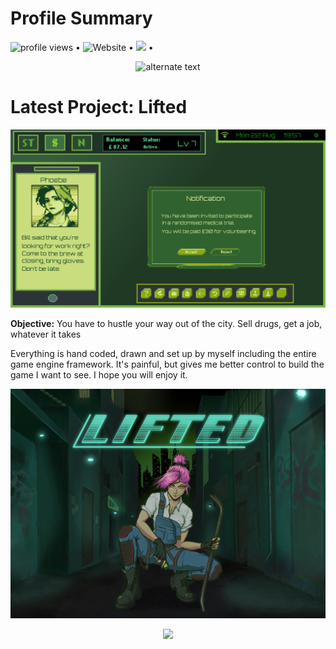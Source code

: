 # Profile Summary 


</p>
<p align="left">
  <img src="https://gpvc.arturio.dev/murchie85" alt="profile views"> • 
  <img alt="Website" src="https://img.shields.io/website?down_color=red&down_message=Down&label=DarkWire%20Cyber%20Insights&logo=Github&url=https%3A%2F%2Fmurchie85.github.io%2Fdarkwire%2Fdarkwire.html"> • 
  <a href="https://www.linkedin.com/in/adam-mcmurchie/-83863177/"><img src="https://img.shields.io/badge/linkedin-%230077B5.svg?&style=for-the-badge&logo=linkedin&logoColor=white" height=25></a> •  

</p>


<p align="center">
	<img src="https://github-readme-stats.vercel.app/api?username=murchie85&show_icons=true&theme=tokyonight&hide=contribs" alt="alternate text">
</p>



# Latest Project: Lifted

![](pics/21oct.png)

**Objective:** You have to hustle your way out of the city. Sell drugs, get a job, whatever it takes

Everything is hand coded, drawn and set up by myself including the entire game engine framework. It's painful, but gives me better control to build the game I want to see.
I hope you will enjoy it.
  

![](pics/LiftedCoverFinal.jpeg)





<p align="center">
<a href="https://github.com/murchie85/">
  <img  src="https://github-readme-stats.vercel.app/api/top-langs/?username=murchie85&hide=Jupyter Notebook,html&layout=compact&card_width=445&theme=" />
</a>
</p>